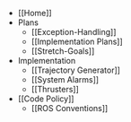 * [[Home]]
* Plans
    * [[Exception-Handling]]
    * [[Implementation Plans]]
    * [[Stretch-Goals]]
* Implementation
    * [[Trajectory Generator]]
    * [[System Alarms]]
    * [[Thrusters]]
* [[Code Policy]]
    * [[ROS Conventions]]
